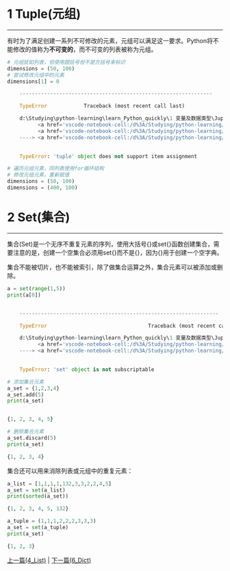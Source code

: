 # 1 Tuple(元组)

---------

有时为了满足创建一系列不可修改的元素，元组可以满足这一要求。Python将不能修改的值称为**不可变的**，而不可变的列表被称为元组。



```python
# 元组犹如列表，但使用圆括号但不是方括号来标识
dimensions = (50, 100)
# 尝试修改元组中的元素
dimensions[1] = 0

    ---------------------------------------------------------------

    TypeError            Traceback (most recent call last)

    d:\Studying\python-learning\learn_Python_quickly\1 变量及数据类型\JupyterNotebook\5_Tuple_Set_Dict.ipynb Cell 3 line 4
          <a href='vscode-notebook-cell:/d%3A/Studying/python-learning/learn_Python_quickly/1%20%E5%8F%98%E9%87%8F%E5%8F%8A%E6%95%B0%E6%8D%AE%E7%B1%BB%E5%9E%8B/JupyterNotebook/5_Tuple_Set_Dict.ipynb#W3sZmlsZQ%3D%3D?line=1'>2</a> dimensions = (50, 100)
          <a href='vscode-notebook-cell:/d%3A/Studying/python-learning/learn_Python_quickly/1%20%E5%8F%98%E9%87%8F%E5%8F%8A%E6%95%B0%E6%8D%AE%E7%B1%BB%E5%9E%8B/JupyterNotebook/5_Tuple_Set_Dict.ipynb#W3sZmlsZQ%3D%3D?line=2'>3</a> # 尝试修改元组中的元素
    ----> <a href='vscode-notebook-cell:/d%3A/Studying/python-learning/learn_Python_quickly/1%20%E5%8F%98%E9%87%8F%E5%8F%8A%E6%95%B0%E6%8D%AE%E7%B1%BB%E5%9E%8B/JupyterNotebook/5_Tuple_Set_Dict.ipynb#W3sZmlsZQ%3D%3D?line=3'>4</a> dimensions[1] = 0
    

    TypeError: 'tuple' object does not support item assignment

```


```python
# 遍历元组元素，同列表使用for循环结构
# 修改元组元素，重新赋值
dimensions = (50, 100)
dimensions = (400, 100)
```

# 2 Set(集合)

--------------

集合(Set)是一个无序不重复元素的序列，使用大括号{}或set{}函数创建集合，需要注意的是，创建一个空集合必须用set{}而不是{}，因为{}用于创建一个空字典。

集合不能被切片，也不能被索引，除了做集合运算之外，集合元素可以被添加或删除。


```python
a = set(range(1,5))
print(a[0])


    -----------------------------------------------------------------

    TypeError                                 Traceback (most recent call last)

    d:\Studying\python-learning\learn_Python_quickly\1 变量及数据类型\JupyterNotebook\5_Tuple_Set_Dict.ipynb Cell 5 line 2
          <a href='vscode-notebook-cell:/d%3A/Studying/python-learning/learn_Python_quickly/1%20%E5%8F%98%E9%87%8F%E5%8F%8A%E6%95%B0%E6%8D%AE%E7%B1%BB%E5%9E%8B/JupyterNotebook/5_Tuple_Set_Dict.ipynb#X11sZmlsZQ%3D%3D?line=0'>1</a> a = set(range(1,5))
    ----> <a href='vscode-notebook-cell:/d%3A/Studying/python-learning/learn_Python_quickly/1%20%E5%8F%98%E9%87%8F%E5%8F%8A%E6%95%B0%E6%8D%AE%E7%B1%BB%E5%9E%8B/JupyterNotebook/5_Tuple_Set_Dict.ipynb#X11sZmlsZQ%3D%3D?line=1'>2</a> print(a[0])
    

    TypeError: 'set' object is not subscriptable
```



```python
# 添加集合元素
a_set = {1,2,3,4}
a_set.add(5)
print(a_set)


{1, 2, 3, 4, 5}
```


```python
# 删除集合元素
a_set.discard(5)
print(a_set)

{1, 2, 3, 4}
```


集合还可以用来消除列表或元组中的重复元素：


```python
a_list = [1,1,1,1,132,3,3,2,2,4,5]
a_set = set(a_list)
print(sorted(a_set))

{1, 2, 3, 4, 5, 132}
```


```python
a_tuple = (1,1,1,2,2,2,3,3,3)
a_set = set(a_tuple)
print(a_set)

{1, 2, 3}
```

[上一篇(4_List)](./4_List.md) \| [下一篇(6_Dict)](./6_Dict.md)
    
